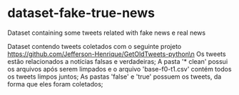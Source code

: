 # dataset-fake-true-news
Dataset containing some tweets related with fake news e real news

Dataset contendo tweets coletados com o seguinte projeto https://github.com/Jefferson-Henrique/GetOldTweets-python\n
Os tweets estão relacionados a notícias falsas e verdadeiras;
A pasta '* clean' possui os arquivos após serem limpados e o arquivo 'base-f0-t1.csv' contém todos os tweets limpos juntos;
As pastas 'false' e 'true' possuem os tweets, da forma que eles foram coletados;

